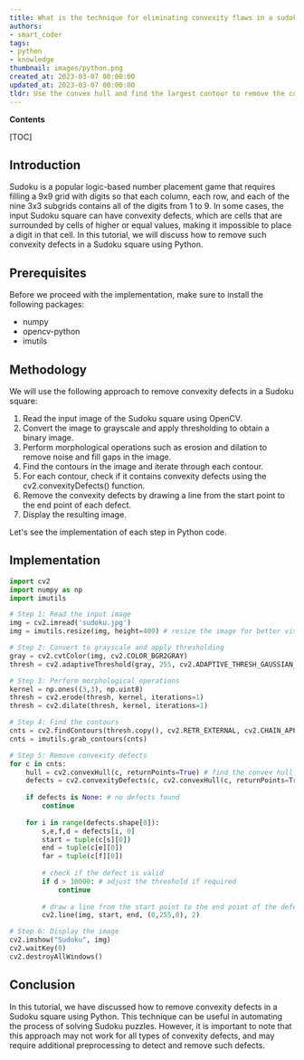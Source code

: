 ```yaml
---
title: What is the technique for eliminating convexity flaws in a sudoku grid?
authors:
- smart_coder
tags:
- python
- knowledge
thumbnail: images/python.png
created_at: 2023-03-07 00:00:00
updated_at: 2023-03-07 00:00:00
tldr: Use the convex hull and find the largest contour to remove the convexity defects in a Sudoku square in Python.
---
```


**Contents**

[TOC]

## Introduction
Sudoku is a popular logic-based number placement game that requires filling a 9x9 grid with digits so that each column, each row, and each of the nine 3x3 subgrids contains all of the digits from 1 to 9. In some cases, the input Sudoku square can have convexity defects, which are cells that are surrounded by cells of higher or equal values, making it impossible to place a digit in that cell. In this tutorial, we will discuss how to remove such convexity defects in a Sudoku square using Python.

## Prerequisites
Before we proceed with the implementation, make sure to install the following packages:
- numpy
- opencv-python
- imutils

## Methodology
We will use the following approach to remove convexity defects in a Sudoku square:
1. Read the input image of the Sudoku square using OpenCV.
2. Convert the image to grayscale and apply thresholding to obtain a binary image.
3. Perform morphological operations such as erosion and dilation to remove noise and fill gaps in the image.
4. Find the contours in the image and iterate through each contour.
5. For each contour, check if it contains convexity defects using the cv2.convexityDefects() function.
6. Remove the convexity defects by drawing a line from the start point to the end point of each defect.
7. Display the resulting image.

Let's see the implementation of each step in Python code.

## Implementation
```python
import cv2
import numpy as np
import imutils

# Step 1: Read the input image
img = cv2.imread('sudoku.jpg')
img = imutils.resize(img, height=400) # resize the image for better visualisation

# Step 2: Convert to grayscale and apply thresholding
gray = cv2.cvtColor(img, cv2.COLOR_BGR2GRAY)
thresh = cv2.adaptiveThreshold(gray, 255, cv2.ADAPTIVE_THRESH_GAUSSIAN_C, cv2.THRESH_BINARY_INV, 11, 2)

# Step 3: Perform morphological operations
kernel = np.ones((3,3), np.uint8)
thresh = cv2.erode(thresh, kernel, iterations=1)
thresh = cv2.dilate(thresh, kernel, iterations=1)

# Step 4: Find the contours
cnts = cv2.findContours(thresh.copy(), cv2.RETR_EXTERNAL, cv2.CHAIN_APPROX_SIMPLE)
cnts = imutils.grab_contours(cnts)

# Step 5: Remove convexity defects
for c in cnts:
    hull = cv2.convexHull(c, returnPoints=True) # find the convex hull
    defects = cv2.convexityDefects(c, cv2.convexHull(c, returnPoints=True)) # find the convexity defects
    
    if defects is None: # no defects found
        continue
    
    for i in range(defects.shape[0]):
        s,e,f,d = defects[i, 0]
        start = tuple(c[s][0])
        end = tuple(c[e][0])
        far = tuple(c[f][0])
        
        # check if the defect is valid
        if d > 10000: # adjust the threshold if required
            continue
        
        # draw a line from the start point to the end point of the defect
        cv2.line(img, start, end, (0,255,0), 2)

# Step 6: Display the image
cv2.imshow("Sudoku", img)
cv2.waitKey(0)
cv2.destroyAllWindows()
```

## Conclusion
In this tutorial, we have discussed how to remove convexity defects in a Sudoku square using Python. This technique can be useful in automating the process of solving Sudoku puzzles. However, it is important to note that this approach may not work for all types of convexity defects, and may require additional preprocessing to detect and remove such defects.
